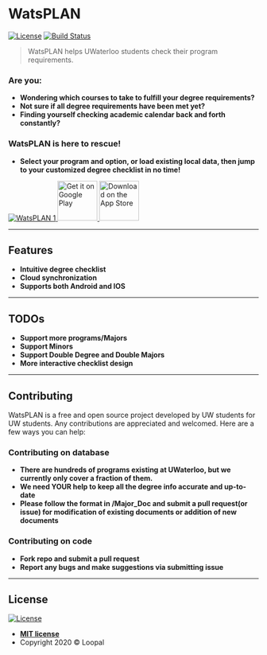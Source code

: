# WatsPLAN 
[![License](https://img.shields.io/badge/license-MIT-green)](http://badges.mit-license.org)
[![Build Status](https://travis-ci.org/wallabag/android-app.svg?branch=master)](https://travis-ci.org/wallabag/android-app)
> WatsPLAN helps UWaterloo students check their program requirements.

### Are you:
- **Wondering which courses to take to fulfill your degree requirements?**
- **Not sure if all degree requirements have been met yet?**
- **Finding yourself checking academic calendar back and forth constantly?**
### WatsPLAN is here to rescue!
- **Select your program and option, or load existing local data, then jump to your customized degree checklist in no time!**

<a href="https://apps.apple.com/ca/app/watsplan/id1519700702">
    <img src="https://imgur.com/qmwSPoR.png" title="WatsPLAN" alt="WatsPLAN 1">
</a>
<a href="https://play.google.com/store/apps/details?id=com.wwjz.watsplan&hl=en">
    <img alt="Get it on Google Play"
        height="80"
        src="https://upload.wikimedia.org/wikipedia/commons/7/78/Google_Play_Store_badge_EN.svg" />
</a> 
<a href="https://apps.apple.com/ca/app/watsplan/id1519700702" target="_blank">
    <img src="https://upload.wikimedia.org/wikipedia/commons/thumb/3/3c/Download_on_the_App_Store_Badge.svg/1024px-Download_on_the_App_Store_Badge.svg.png" alt="Download on the App Store" height="80">
</a>

---
  ## Features
  - **Intuitive degree checklist**
  - **Cloud synchronization**
  - **Supports both Android and IOS**
---
  ## TODOs
  - **Support more programs/Majors**
  - **Support Minors**
  - **Support Double Degree and Double Majors**
  - **More interactive checklist design**
---
## Contributing
WatsPLAN is a free and open source project developed by UW students for UW students. Any contributions are appreciated and welcomed. Here are a few ways you can help:

### Contributing on database
- **There are hundreds of programs existing at UWaterloo, but we currently only cover a fraction of them.**
- **We need YOUR help to keep all the degree info accurate and up-to-date**
- **Please follow the format in /Major_Doc and submit a pull request(or issue) for modification of existing documents or addition of new documents**

### Contributing on code
- **Fork repo and submit a pull request**
- **Report any bugs and make suggestions via submitting issue**
---
## License

[![License](https://img.shields.io/badge/license-MIT-green)](http://badges.mit-license.org)

- **[MIT license](http://opensource.org/licenses/mit-license.php)**
- Copyright 2020 © Loopal
